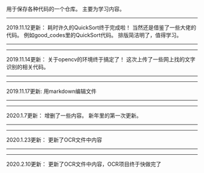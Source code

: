 用于保存各种代码的一个仓库。
主要为学习内容。


*************
2019.11.12更新：
耗时许久的QuickSort终于完成啦！
当然还是借鉴了一些大佬的代码。
例如good_codes里的QuickSort代码。
排版简洁明了，值得学习。
*************


*************
2019.11.14更新：
关于opencv的环境终于搞定了！
这次上传了一些网上找的文字识别的相关代码。
*************

*************
2019.11.17更新:
用markdown编辑文件
*************

*************
2020.1.7更新：
增删了一些内容。
新年里的第一次更新。
*************

*************
2020.1.23更新：
更新了OCR文件中内容
*************

*************
2020.2.10更新：
更新了OCR文件中内容，OCR项目终于快做完了
